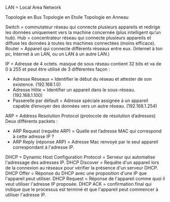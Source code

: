 LAN = Local Area Network

Topologie en Bus
Topologie en Etoile
Topologie en Anneau

Switch = commutateur réseau qui connecte plusieurs appareils et redirige les données uniquement vers la machine concernée (plus intelligent qu’un hub).
Hub = concentrateur réseau qui connecte plusieurs appareils et diffuse les données à toutes les machines connectées (moins efficace).
Router = Appareil qui connecte différents réseaux entre eux. (Internet à ton pc, Internet à un LAN, ou un LAN à un autre LAN.)

IP = Adresse de 4 octets.
masque de sous réseau contient 32 bits et va de 0 à 255 et peut être utilisé de 3 différentes façon :
- Adresse Réseaux = Identifier le début du réseau et attester de son existence. (192.168.1.0)
- Adresse Hôte = Identifier un appareil dans le sous-réseau. (192.168.1.100)
- Passerelle par défault = Adresse spéciale assignée à un appareil capable d’envoyer des données vers un autre réseau. (192.168.1.254)

ARP = Address Resolution Protocol (protocole de résolution d’adresses)
Deux différents packets : 
- ARP Request (requête ARP) = Quelle est l’adresse MAC qui correspond à cette adresse IP ?
- ARP Reply (réponse ARP) = Adresse Mac renvoyé par le seul appareil correspondant à l'adresse IP.

DHCP = Dynamic Host Configuration Protocol = Serveur qui automatise l'adressage des adresses IP.
DHCP Discover = Requête d'un appareil lors de la connexion au réseaux pour vérifier la présence d'un serveur DHCP.
DHCP Offer = Réponse du DHCP avec une proposition d'une IP que l'appareil peut utiliser.
DHCP Request = Réponse de l'appareil comme quoi il veut utiliser l'adresse IP proposée.
DHCP ACK = confirmation final qui indique que le processus est terminé et que l'appareil peut commencer à utiliser l'adresse IP.